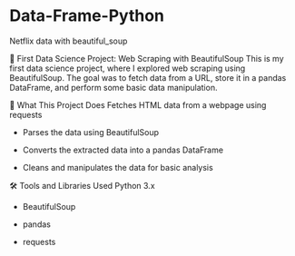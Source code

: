 # Data-Frame-Python
Netflix data with beautiful_soup

🌱 First Data Science Project: Web Scraping with BeautifulSoup
This is my first data science project, where I explored web scraping using BeautifulSoup. The goal was to fetch data from a URL, store it in a pandas DataFrame, and perform some basic data manipulation.

📌 What This Project Does
Fetches HTML data from a webpage using requests

- Parses the data using BeautifulSoup

- Converts the extracted data into a pandas DataFrame

- Cleans and manipulates the data for basic analysis

🛠️ Tools and Libraries Used
Python 3.x

- BeautifulSoup

- pandas

- requests


